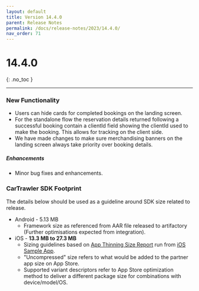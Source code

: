 ```yaml
---
layout: default
title: Version 14.4.0
parent: Release Notes
permalink: /docs/release-notes/2023/14.4.0/
nav_order: 71
---
```


# 14.4.0

{: .no_toc }

---

### New Functionality

* Users can hide cards for completed bookings on the landing screen.
* For the standalone flow the reservation details returned following a successful booking contain a clientId field showing the clientId used to make the booking. This allows for tracking on the client side.
* We have made changes to make sure merchandising banners on the landing screen always take priority over booking details.

##### Enhancements
* Minor bug fixes and enhancements.

### CarTrawler SDK Footprint
The details below should be used as a guideline around SDK size related to release.
* Android - 5.13 MB
  * Framework size as referenced from AAR file released to artifactory (Further optimisations expected from integration).
* iOS - **13.3 MB to 27.3 MB**
  * Sizing guidelines based on <a href="https://github.com/cartrawler/cartrawler.github.io/blob/master/ios-report.txt" target="_blank">App Thinning Size Report</a> run from <a href="https://github.com/cartrawler/cartrawler-ios-integration" target="_blank">iOS Sample App</a>.
  * "Uncompressed" size refers to what would be added to the partner app size on App Store.
  * Supported variant descriptors refer to App Store optimization method to deliver a different package size for combinations with device/model/OS.
